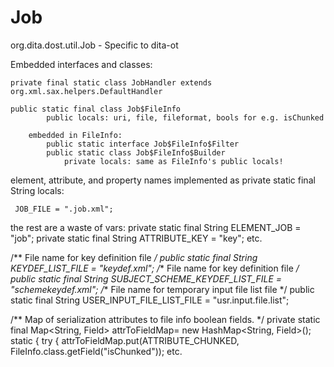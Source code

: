 # Job

org.dita.dost.util.Job - Specific to dita-ot

Embedded interfaces and classes:

    private final static class JobHandler extends  org.xml.sax.helpers.DefaultHandler

    public static final class Job$FileInfo
	        public locals: uri, file, fileformat, bools for e.g. isChunked

        embedded in FileInfo:
            public static interface Job$FileInfo$Filter
            public static class Job$FileInfo$Builder
		        private locals: same as FileInfo's public locals!

element, attribute, and property names implemented as private static final String locals:

     JOB_FILE = ".job.xml";
the rest are a waste of vars:
    private static final String ELEMENT_JOB = "job";
	private static final String ATTRIBUTE_KEY = "key";
	etc.


/** File name for key definition file */
public static final String KEYDEF_LIST_FILE = "keydef.xml";
/** File name for key definition file */
public static final String SUBJECT_SCHEME_KEYDEF_LIST_FILE = "schemekeydef.xml";
/** File name for temporary input file list file */
public static final String USER_INPUT_FILE_LIST_FILE = "usr.input.file.list";

/** Map of serialization attributes to file info boolean fields. */
private static final Map<String, Field> attrToFieldMap= new HashMap<String, Field>();
    static {
        try {
            attrToFieldMap.put(ATTRIBUTE_CHUNKED, FileInfo.class.getField("isChunked"));
			etc.


